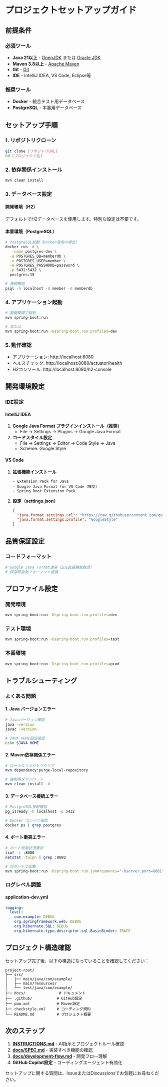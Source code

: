 # プロジェクトセットアップガイド

## 前提条件

### 必須ツール
- **Java 21以上** - [OpenJDK](https://openjdk.org/) または [Oracle JDK](https://www.oracle.com/java/)
- **Maven 3.8以上** - [Apache Maven](https://maven.apache.org/)
- **Git** - [Git](https://git-scm.com/)
- **IDE** - IntelliJ IDEA, VS Code, Eclipse等

### 推奨ツール
- **Docker** - 統合テスト用データベース
- **PostgreSQL** - 本番用データベース

## セットアップ手順

### 1. リポジトリクローン
```bash
git clone [リポジトリURL]
cd [プロジェクト名]
```

### 2. 依存関係インストール
```bash
mvn clean install
```

### 3. データベース設定

#### 開発環境（H2）
デフォルトでH2データベースを使用します。特別な設定は不要です。

#### 本番環境（PostgreSQL）
```bash
# PostgreSQL起動（Docker使用の場合）
docker run -d \
  --name postgres-dev \
  -e POSTGRES_DB=memberdb \
  -e POSTGRES_USER=member \
  -e POSTGRES_PASSWORD=password \
  -p 5432:5432 \
  postgres:15

# 接続確認
psql -h localhost -U member -d memberdb
```

### 4. アプリケーション起動
```bash
# 開発環境で起動
mvn spring-boot:run

# または
mvn spring-boot:run -Dspring-boot.run.profiles=dev
```

### 5. 動作確認
- アプリケーション: http://localhost:8080
- ヘルスチェック: http://localhost:8080/actuator/health
- H2コンソール: http://localhost:8080/h2-console

## 開発環境設定

### IDE設定

#### IntelliJ IDEA
1. **Google Java Format プラグインインストール（推奨）**
   - File → Settings → Plugins → Google Java Format
2. **コードスタイル設定**
   - File → Settings → Editor → Code Style → Java
   - Scheme: Google Style

#### VS Code
1. **拡張機能インストール**
   ```
   - Extension Pack for Java
   - Google Java Format for VS Code（推奨）
   - Spring Boot Extension Pack
   ```

2. **設定（settings.json）**
   ```json
   {
     "java.format.settings.url": "https://raw.githubusercontent.com/google/styleguide/gh-pages/eclipse-java-google-style.xml",
     "java.format.settings.profile": "GoogleStyle"
   }
   ```

## 品質保証設定

### コードフォーマット
```bash
# Google Java Format適用（IDE拡張機能推奨）
# 保存時自動フォーマット推奨
```

## プロファイル設定

### 開発環境
```bash
mvn spring-boot:run -Dspring-boot.run.profiles=dev
```

### テスト環境
```bash
mvn spring-boot:run -Dspring-boot.run.profiles=test
```

### 本番環境
```bash
mvn spring-boot:run -Dspring-boot.run.profiles=prod
```

## トラブルシューティング

### よくある問題

#### 1. Java バージョンエラー
```bash
# Javaバージョン確認
java -version
javac -version

# JAVA_HOME設定確認
echo $JAVA_HOME
```

#### 2. Maven依存関係エラー
```bash
# ローカルリポジトリクリア
mvn dependency:purge-local-repository

# 強制再ダウンロード
mvn clean install -U
```

#### 3. データベース接続エラー
```bash
# PostgreSQL接続確認
pg_isready -h localhost -p 5432

# Docker コンテナ確認
docker ps | grep postgres
```

#### 4. ポート衝突エラー
```bash
# ポート使用状況確認
lsof -i :8080
netstat -tulpn | grep :8080

# 別ポートで起動
mvn spring-boot:run -Dspring-boot.run.jvmArguments="-Dserver.port=8081"
```

### ログレベル調整

#### application-dev.yml
```yaml
logging:
  level:
    com.example: DEBUG
    org.springframework.web: DEBUG
    org.hibernate.SQL: DEBUG
    org.hibernate.type.descriptor.sql.BasicBinder: TRACE
```

## プロジェクト構造確認

セットアップ完了後、以下の構造になっていることを確認してください：

```
project-root/
├── src/
│   ├── main/java/com/example/
│   ├── main/resources/
│   └── test/java/com/example/
├── docs/               # ドキュメント
├── .github/           # GitHub設定
├── pom.xml            # Maven設定
├── checkstyle.xml     # コーディング規約
└── README.md          # プロジェクト概要
```

## 次のステップ

1. **[INSTRUCTIONS.md](./INSTRUCTIONS.md)** - AI指示とプロジェクトルール確認
2. **[docs/SPEC.md](./docs/SPEC.md)** - 実装すべき機能の確認
3. **[docs/development-flow.md](./docs/development-flow.md)** - 開発フロー理解
4. **GitHub Copilot設定** - コーディングエージェント有効化

セットアップに関する質問は、IssueまたはDiscussionsでお気軽にお尋ねください。
